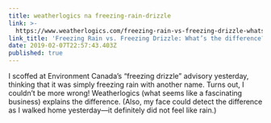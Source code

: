 ```yaml
---
title: weatherlogics na freezing-rain-drizzle
link: >-
  https://www.weatherlogics.com/freezing-rain-vs-freezing-drizzle-whats-the-difference-2/
link_title: 'Freezing Rain vs. Freezing Drizzle: What’s the difference?'
date: 2019-02-07T22:57:43.403Z
published: true
---
```

I scoffed at Environment Canada’s “freezing drizzle” advisory yesterday, thinking that it was simply freezing rain with another name. Turns out, I couldn’t be more wrong! Weatherlogics (what seems like a fascinating business) explains the difference. (Also, my face could detect the difference as I walked home yesterday—it definitely did not feel like rain.)
